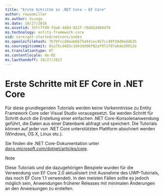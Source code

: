 ```yaml
---
title: "Erste Schritte in .NET Core – EF Core"
author: rowanmiller
ms.author: divega
ms.date: 10/27/2016
ms.assetid: 35fc7f49-fda8-4d8d-822f-78dd2d484d79
ms.technology: entity-framework-core
uid: core/get-started/netcore/index
ms.openlocfilehash: 7b70fccd8aab6675d44cec457cc40f24d8e4db35
ms.sourcegitcommit: 01a75cd483c1943ddd6f82af971f07abde20912e
ms.translationtype: HT
ms.contentlocale: de-DE
ms.lasthandoff: 10/27/2017
---
```

# <a name="getting-started-with-ef-core-on-net-core"></a>Erste Schritte mit EF Core in .NET Core

Für diese grundlegenden Tutorials werden keine Vorkenntnisse zu Entity Framework Core oder Visual Studio vorausgesetzt. Sie werden Schritt für Schritt durch die Erstellung einer einfachen .NET Core-Konsolenanwendung geführt, die Daten aus einer Datenbank abfragt und speichert. Die Tutorials können auf jeder von .NET Core unterstützten Plattform absolviert werden (Windows, OS X, Linux etc.).

Sie finden die .NET Core-Dokumentation unter [docs.microsoft.com/dotnet/articles/core](https://docs.microsoft.com/dotnet/articles/core/).

> [!NOTE]  
> Diese Tutorials und die dazugehörigen Beispiele wurden für die Verwendung von EF Core 2.0 aktualisiert (mit Ausnahme des UWP-Tutorials, das noch EF Core 1.1 verwendet). In den meisten Fällen sollte es jedoch möglich sein, Anwendungen früherer Releases mit minimalen Änderungen an den Anweisungen zu erstellen.
